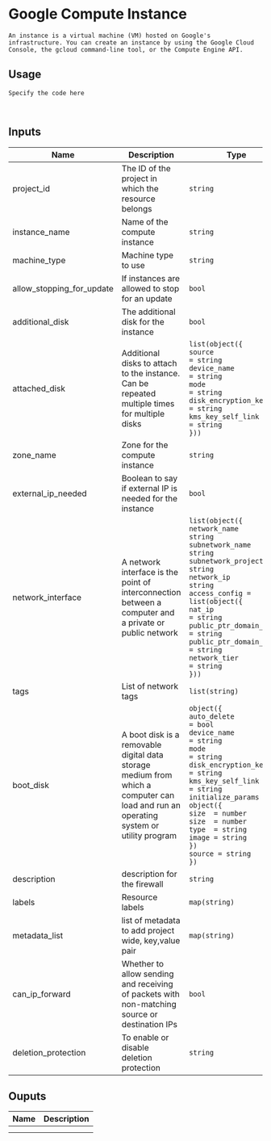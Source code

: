 # **Google Compute Instance**

```
An instance is a virtual machine (VM) hosted on Google's infrastructure. You can create an instance by using the Google Cloud Console, the gcloud command-line tool, or the Compute Engine API.
```


## **Usage**
```
Specify the code here



```

## **Inputs**

| **Name** | **Description** | **Type** | **Required** | **Default** |
|----------|-----------------|----------|:------------:|:-----------:|
| project_id | The ID of the project in which the resource belongs | `string` | yes | n/a |
| instance_name | Name of the compute instance | `string` | yes | n/a |
| machine_type | Machine type to use | `string` | yes | n/a |
| allow_stopping_for_update | If instances are allowed to stop for an update | `bool` | no | `true` |
| additional_disk | The additional disk for the instance | `bool` | no | `false` |
| attached_disk | Additional disks to attach to the instance. Can be repeated multiple times for multiple disks | `list(object({`<br/>`source                  = string`<br/>`device_name             = string`<br/>`mode                    = string`<br/>`disk_encryption_key_raw = string`<br/>`kms_key_self_link       = string`<br/>`}))` | yes | n/a |
| zone_name | Zone for the compute instance | `string` | yes | n/a |
| external_ip_needed | Boolean to say if external IP is needed for the instance | `bool` | no  | `false`|
| network_interface | A network interface is the point of interconnection between a computer and a private or public network | `list(object({`<br/>`network_name       = string`<br/>`subnetwork_name    = string`<br/>`subnetwork_project = string`<br/>`network_ip         = string`<br/>`access_config = list(object({`<br/>  `nat_ip                 = string`<br/>  `public_ptr_domain_name = string`<br/>  `public_ptr_domain_name = string`<br/>  `network_tier           = string`<br/> `}))` | yes | n/a |  
| tags | List of network tags | `list(string)` | no  | `""` |
| boot_disk | A boot disk is a removable digital data storage medium from which a computer can load and run an operating system or utility program | `object({` <br/>`auto_delete             = bool`<br/>`device_name             = string`<br/>`mode                    = string`<br/>`disk_encryption_key_raw = string`<br/>`kms_key_self_link       = string`<br/>`initialize_params = object({`<br/>  `size  = number`<br/>`size  = number`<br/>`type  = string`<br/>`image = string`<br/>`})`<br/>`source = string`<br/>`})` | yes | n/a |
| description | description for the firewall | `string` | no | `Compute Instance`|
| labels | Resource labels | `map(string)` | no |`{}` |
| metadata_list | list of metadata to add project wide, key,value pair | `map(string)` | no |`{}` |
| can_ip_forward | Whether to allow sending and receiving of packets with non-matching source or destination IPs | `bool` | no | `false`|
| deletion_protection | To enable or disable deletion protection | `string` | no | `false`|


## **Ouputs**

| Name | Description |
|------|-------------|
|  |  |
|  |  |


